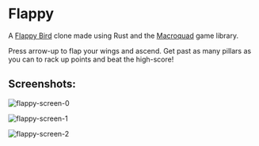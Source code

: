 # Flappy

A [Flappy Bird](https://en.wikipedia.org/wiki/Flappy_Bird) clone made using Rust and the [Macroquad](https://macroquad.rs/) game library.

Press arrow-up to flap your wings and ascend. Get past as many pillars as you can to rack up points and beat the high-score!

## Screenshots:

![flappy-screen-0](https://user-images.githubusercontent.com/78413369/236677629-17219772-c405-4d8e-a4f4-e8ff79035c6c.png)

![flappy-screen-1](https://user-images.githubusercontent.com/78413369/236677680-394535a7-5898-4390-bced-af4bde812075.png)

![flappy-screen-2](https://user-images.githubusercontent.com/78413369/236677683-2c05181a-a3cf-413b-aab9-9faf6efeda8d.png)
